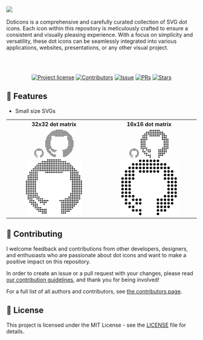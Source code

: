 <img src="https://dev-to-uploads.s3.amazonaws.com/uploads/articles/5mmb7gnclrx8vi34sr8u.png"/>
<br />

Doticons is a comprehensive and carefully curated collection of SVG dot icons.
Each icon within this repository is meticulously crafted to ensure a consistent and visually pleasing experience. 
With a focus on simplicity and versatility, these dot icons can be seamlessly integrated into various applications, websites, presentations, or any other visual project.

<br /> 

<div align="center">
<br />

[![Project license](https://img.shields.io/github/license/eduardconstantin/doticons?style=flat-square)](LICENSE)
[![Contributors](https://img.shields.io/github/contributors/eduardconstantin/doticons?style=flat-square)](https://github.com/eduardconstantin/doticons/graphs/contributors)
[![Issue](https://img.shields.io/github/issues/eduardconstantin/doticons?style=flat-square)](https://github.com/eduardconstantin/doticons/issues)
[![PRs](https://img.shields.io/github/issues-pr/eduardconstantin/doticons?style=flat-square)](https://github.com/eduardconstantin/doticons/pulls)
[![Stars](https://img.shields.io/github/stars/eduardconstantin/doticons?style=flat-square)](https://github.com/eduardconstantin/doticons/stargazers)

</div>

## 🌟 Features

- Small size SVGs
<table>
    <tr>
      <th>32x32 dot matrix</th>
      <th>16x16 dot matrix</th>
    </tr>
    <tr>
      <td valign="center" align="center" >
        <img width="25px" background="red" src="https://github.com/eduardconstantin/doticons/blob/main/icons/32/github.svg"/>
        <img width="75px" src="https://github.com/eduardconstantin/doticons/blob/main/icons/32/github.svg"/>
        <img width="150px" src="https://github.com/eduardconstantin/doticons/blob/main/icons/32/github.svg"/>
      </td>
      <td valign="center" align="center">
        <img width="25px" src="https://github.com/eduardconstantin/doticons/blob/main/icons/16/github.svg"/>
        <img width="75px" style="background: #fff" src="https://github.com/eduardconstantin/doticons/blob/main/icons/16/github.svg"/>
        <img width="150px" src="https://github.com/eduardconstantin/doticons/blob/main/icons/16/github.svg"/>
      </td>
    </tr>
</table>

## 👥 Contributing

I welcome feedback and contributions from other developers, designers, and enthusiasts who are passionate about dot icons and want to make a positive impact on this repository.

In order to create an issue or a pull request with your changes, please read
[our contribution guidelines](CONTRIBUTING.md), and thank you for being involved!

For a full list of all authors and contributors, see
[the contributors page](https://github.com/eduardconstantin/doticons/contributors).

## 📜 License

This project is licensed under the MIT License - see the [LICENSE](LICENSE) file for details.
